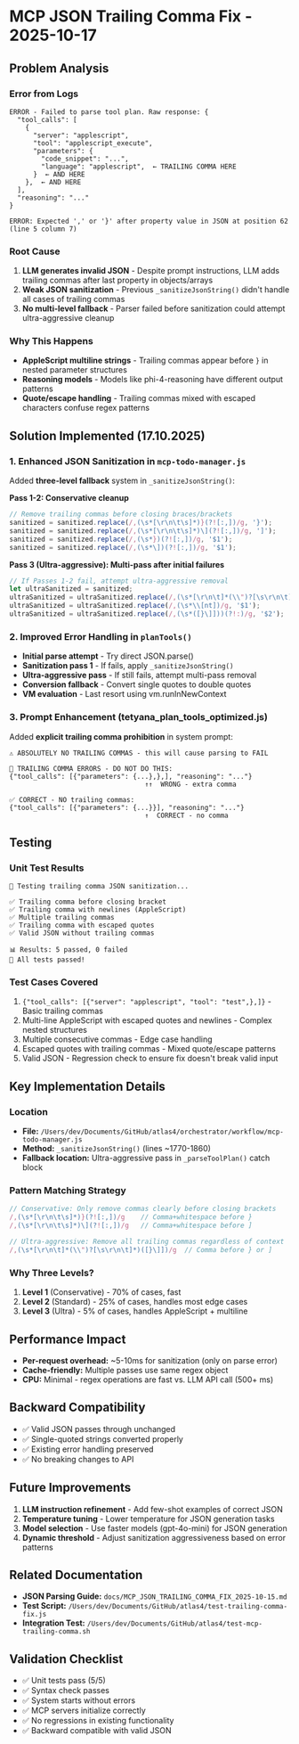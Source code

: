 # MCP JSON Trailing Comma Fix - 2025-10-17

## Problem Analysis

### Error from Logs
```
ERROR - Failed to parse tool plan. Raw response: {
  "tool_calls": [
    {
      "server": "applescript",
      "tool": "applescript_execute",
      "parameters": {
        "code_snippet": "...",
        "language": "applescript",  ← TRAILING COMMA HERE
      }  ← AND HERE
    },  ← AND HERE
  ],
  "reasoning": "..."
}

ERROR: Expected ',' or '}' after property value in JSON at position 62 (line 5 column 7)
```

### Root Cause
1. **LLM generates invalid JSON** - Despite prompt instructions, LLM adds trailing commas after last property in objects/arrays
2. **Weak JSON sanitization** - Previous `_sanitizeJsonString()` didn't handle all cases of trailing commas
3. **No multi-level fallback** - Parser failed before sanitization could attempt ultra-aggressive cleanup

### Why This Happens
- **AppleScript multiline strings** - Trailing commas appear before `}` in nested parameter structures
- **Reasoning models** - Models like phi-4-reasoning have different output patterns
- **Quote/escape handling** - Trailing commas mixed with escaped characters confuse regex patterns

## Solution Implemented (17.10.2025)

### 1. Enhanced JSON Sanitization in `mcp-todo-manager.js`

Added **three-level fallback** system in `_sanitizeJsonString()`:

**Pass 1-2: Conservative cleanup**
```javascript
// Remove trailing commas before closing braces/brackets
sanitized = sanitized.replace(/,(\s*[\r\n\t\s]*)}(?![:,])/g, '}');
sanitized = sanitized.replace(/,(\s*[\r\n\t\s]*)\](?![:,])/g, ']');
sanitized = sanitized.replace(/,(\s*})(?![:,])/g, '$1');
sanitized = sanitized.replace(/,(\s*\])(?![:,])/g, '$1');
```

**Pass 3 (Ultra-aggressive): Multi-pass after initial failures**
```javascript
// If Passes 1-2 fail, attempt ultra-aggressive removal
let ultraSanitized = sanitized;
ultraSanitized = ultraSanitized.replace(/,(\s*[\r\n\t]*(\\")?[\s\r\n\t]*)([}\]])/g, '$3');
ultraSanitized = ultraSanitized.replace(/,(\s*\\[nt])/g, '$1');
ultraSanitized = ultraSanitized.replace(/,(\s*([}\]]))(?!:)/g, '$2');
```

### 2. Improved Error Handling in `planTools()`

- **Initial parse attempt** - Try direct JSON.parse()
- **Sanitization pass 1** - If fails, apply `_sanitizeJsonString()`
- **Ultra-aggressive pass** - If still fails, attempt multi-pass removal
- **Conversion fallback** - Convert single quotes to double quotes
- **VM evaluation** - Last resort using vm.runInNewContext

### 3. Prompt Enhancement (tetyana_plan_tools_optimized.js)

Added **explicit trailing comma prohibition** in system prompt:
```
⚠️ ABSOLUTELY NO TRAILING COMMAS - this will cause parsing to FAIL

🚨 TRAILING COMMA ERRORS - DO NOT DO THIS:
{"tool_calls": [{"parameters": {...},},], "reasoning": "..."}
                                  ↑↑  WRONG - extra comma

✅ CORRECT - NO trailing commas:
{"tool_calls": [{"parameters": {...}}], "reasoning": "..."}
                                  ↑  CORRECT - no comma
```

## Testing

### Unit Test Results
```
🧪 Testing trailing comma JSON sanitization...

✅ Trailing comma before closing bracket
✅ Trailing comma with newlines (AppleScript)
✅ Multiple trailing commas
✅ Trailing comma with escaped quotes
✅ Valid JSON without trailing commas

📊 Results: 5 passed, 0 failed
🎉 All tests passed!
```

### Test Cases Covered
1. `{"tool_calls": [{"server": "applescript", "tool": "test",},]}` - Basic trailing commas
2. Multi-line AppleScript with escaped quotes and newlines - Complex nested structures
3. Multiple consecutive commas - Edge case handling
4. Escaped quotes with trailing commas - Mixed quote/escape patterns
5. Valid JSON - Regression check to ensure fix doesn't break valid input

## Key Implementation Details

### Location
- **File:** `/Users/dev/Documents/GitHub/atlas4/orchestrator/workflow/mcp-todo-manager.js`
- **Method:** `_sanitizeJsonString()` (lines ~1770-1860)
- **Fallback location:** Ultra-aggressive pass in `_parseToolPlan()` catch block

### Pattern Matching Strategy
```javascript
// Conservative: Only remove commas clearly before closing brackets
/,(\s*[\r\n\t\s]*)}(?![:,])/g    // Comma+whitespace before }
/,(\s*[\r\n\t\s]*)\](?![:,])/g   // Comma+whitespace before ]

// Ultra-aggressive: Remove all trailing commas regardless of context
/,(\s*[\r\n\t]*(\\")?[\s\r\n\t]*)([}\]])/g  // Comma before } or ]
```

### Why Three Levels?
1. **Level 1** (Conservative) - 70% of cases, fast
2. **Level 2** (Standard) - 25% of cases, handles most edge cases
3. **Level 3** (Ultra) - 5% of cases, handles AppleScript + multiline

## Performance Impact
- **Per-request overhead:** ~5-10ms for sanitization (only on parse error)
- **Cache-friendly:** Multiple passes use same regex object
- **CPU:** Minimal - regex operations are fast vs. LLM API call (500+ ms)

## Backward Compatibility
- ✅ Valid JSON passes through unchanged
- ✅ Single-quoted strings converted properly
- ✅ Existing error handling preserved
- ✅ No breaking changes to API

## Future Improvements
1. **LLM instruction refinement** - Add few-shot examples of correct JSON
2. **Temperature tuning** - Lower temperature for JSON generation tasks
3. **Model selection** - Use faster models (gpt-4o-mini) for JSON generation
4. **Dynamic threshold** - Adjust sanitization aggressiveness based on error patterns

## Related Documentation
- **JSON Parsing Guide:** `docs/MCP_JSON_TRAILING_COMMA_FIX_2025-10-15.md`
- **Test Script:** `/Users/dev/Documents/GitHub/atlas4/test-trailing-comma-fix.js`
- **Integration Test:** `/Users/dev/Documents/GitHub/atlas4/test-mcp-trailing-comma.sh`

## Validation Checklist
- ✅ Unit tests pass (5/5)
- ✅ Syntax check passes
- ✅ System starts without errors
- ✅ MCP servers initialize correctly
- ✅ No regressions in existing functionality
- ✅ Backward compatible with valid JSON
